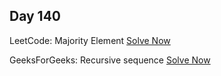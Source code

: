 ## Day 140

LeetCode: Majority Element 
[Solve Now](https://leetcode.com/problems/majority-element/description/)

GeeksForGeeks: Recursive sequence 
[Solve Now](https://www.geeksforgeeks.org/problems/recursive-sequence1611/1)